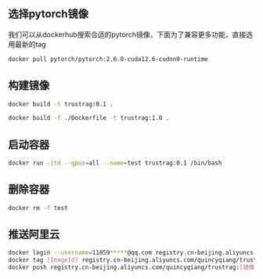 ##  选择pytorch镜像

我们可以从dockerhub搜索合适的pytorch镜像，下面为了兼容更多功能，直接选用最新的tag
```bash
docker pull pytorch/pytorch:2.6.0-cuda12.6-cudnn9-runtime
```

## 构建镜像

```bash
docker build -t trustrag:0.1 .
```

```bash
docker build -f ./Dockerfile -t trustrag:1.0 .
```

## 启动容器

```bash
docker run -itd --gpus=all --name=test trustrag:0.1 /bin/bash
```

## 删除容器

```bash
docker rm -f test
```



## 推送阿里云

```bash
docker login --username=11859*****@qq.com registry.cn-beijing.aliyuncs.com
docker tag [ImageId] registry.cn-beijing.aliyuncs.com/quincyqiang/trustrag:[镜像版本号]
docker push registry.cn-beijing.aliyuncs.com/quincyqiang/trustrag:[镜像版本号]
```